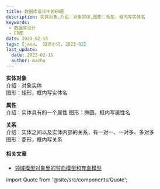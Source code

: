 ```yaml
---
title: 数据库设计中的ER图
description: 实体对象,介绍：对象实体,图形：矩形，框内写实体名
keywords:
 - 数据库设计
 - ER图
date: 2023-02-15
tags: [java,  知识小记, 2023-02]
last_update:
  date: 2023-02-15
  author: machu
---
```





**实体对象**  
介绍：对象实体  
图形：矩形，框内写实体名

**属性**  
介绍：实体具有的一个属性
图形：椭圆，框内写属性名

**关系**  
介绍：实体之间以及实体内部的关系，有一对一、一对多、多对多  
图形：菱形，框内写关系



#### 相关文章

- [领域模型对象里的贫血模型和充血模型](https://machu.top/docs/小记/2023-02/16领域模型对象里的贫血模型和充血模型)



import Quote from '@site/src/components/Quote';

> <Quote></Quote>
